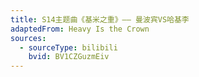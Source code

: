 ```yaml
---
title: S14主题曲《基米之重》—— 曼波宾VS哈基李
adaptedFrom: Heavy Is the Crown
sources:
  - sourceType: bilibili
    bvid: BV1CZGuzmEiv
---
```

